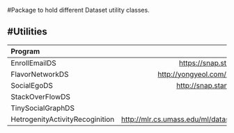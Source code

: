 #Package to hold different Dataset utility classes.

#Utilities
----------

| Program          |  Url        |
|:-----------------|:-------------------:|
|EnrollEmailDS     |https://snap.stanford.edu/data/email-Enron.html   |
|FlavorNetworkDS   |http://yongyeol.com/2011/12/15/paper-flavor-network.html|
|SocialEgoDS       |http://snap.stanford.edu/data/egonets-Gplus.html       |
|StackOverFlowDS   |       |
|TinySocialGraphDS |       |
|HetrogenityActivityRecoginition|http://mlr.cs.umass.edu/ml/datasets/Heterogeneity+Activity+Recognition+Data+Set|
